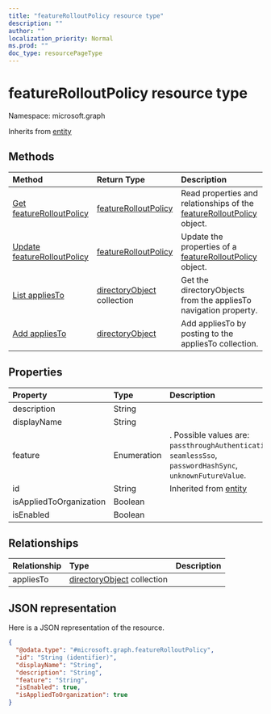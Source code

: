 ```yaml
---
title: "featureRolloutPolicy resource type"
description: ""
author: ""
localization_priority: Normal
ms.prod: ""
doc_type: resourcePageType
---
```


# featureRolloutPolicy resource type


Namespace: microsoft.graph




Inherits from [entity](../resources/entity.md)

## Methods
|Method|Return Type|Description|
|:---|:---|:---|
|[Get featureRolloutPolicy](../api/featurerolloutpolicy-get.md)|[featureRolloutPolicy](../resources/featurerolloutpolicy.md)|Read properties and relationships of the [featureRolloutPolicy](../resources/featurerolloutpolicy.md) object.|
|[Update featureRolloutPolicy](../api/featurerolloutpolicy-update.md)|[featureRolloutPolicy](../resources/featurerolloutpolicy.md)|Update the properties of a [featureRolloutPolicy](../resources/featurerolloutpolicy.md) object.|
|[List appliesTo](../api/featurerolloutpolicy-list-appliesto.md)|[directoryObject](../resources/directoryobject.md) collection|Get the directoryObjects from the appliesTo navigation property.|
|[Add appliesTo](../api/featurerolloutpolicy-post-appliesto.md)|[directoryObject](../resources/directoryobject.md)|Add appliesTo by posting to the appliesTo collection.|

## Properties
|Property|Type|Description|
|:---|:---|:---|
|description|String||
|displayName|String||
|feature|Enumeration|. Possible values are: `passthroughAuthentication`, `seamlessSso`, `passwordHashSync`, `unknownFutureValue`.|
|id|String| Inherited from [entity](../resources/entity.md)|
|isAppliedToOrganization|Boolean||
|isEnabled|Boolean||

## Relationships
|Relationship|Type|Description|
|:---|:---|:---|
|appliesTo|[directoryObject](../resources/directoryobject.md) collection||

## JSON representation
Here is a JSON representation of the resource.
<!-- {
  "blockType": "resource",
  "keyProperty": "id",
  "@odata.type": "microsoft.graph.featureRolloutPolicy",
  "baseType": "microsoft.graph.entity",
  "openType": false
}
-->
``` json
{
  "@odata.type": "#microsoft.graph.featureRolloutPolicy",
  "id": "String (identifier)",
  "displayName": "String",
  "description": "String",
  "feature": "String",
  "isEnabled": true,
  "isAppliedToOrganization": true
}
```

